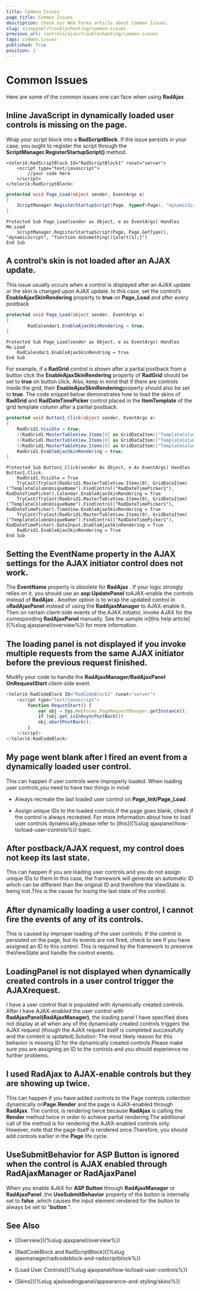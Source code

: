```yaml
---
title: Common Issues
page_title: Common Issues
description: Check our Web Forms article about Common Issues.
slug: ajaxpanel/troubleshooting/common-issues
previous_url: controls/ajax/troubleshooting/common-issues
tags: common,issues
published: True
position: 1
---
```


# Common Issues



Here are some of the common issues one can face when using **RadAjax** .

## Inline JavaScript in dynamically loaded user controls is missing on the page.

Wrap your script block into a **RadScriptBlock**. If the issue persists in your case, you ought to register the script through the **ScriptManager.RegisterStartupScript()** method.

````ASPNET	
<telerik:RadScriptBlock Id="RadScriptBlock1" runat="server">
	<script type="text/javascript">
		//your code here
	</script>
</telerik:RadScriptBlock>
````		  	

````C#	
protected void Page_Load(object sender, EventArgs e)
{
	ScriptManager.RegisterStartupScript(Page, typeof(Page), "dynamicScript", "function doSomething(){alert(1);}");
}
````
````VB
Protected Sub Page_Load(sender as Object, e as EventArgs) Handles Me.Load
    ScriptManager.RegisterStartupScript(Page, Page.GetType(), "dynamicScript", "function doSomething(){alert(1);}")
End Sub
````

## A control’s skin is not loaded after an AJAX update.

This issue usually occurs when a control is displayed after an AJAX update or the skin is changed upon AJAX update. In this case, set the control’s **EnableAjaxSkinRendering** property to **true** on **Page_Load** and after every postback

````C#	
protected void Page_Load(object sender, EventArgs e)
{
		RadCalendar1.EnableAjaxSkinRendering = true;
}
````
````VB
Protected Sub Page_Load(sender as Object, e as EventArgs) Handles Me.Load
	RadCalendar1.EnableAjaxSkinRendring = true
End Sub
````

For example, if a **RadGrid** control is shown after a partial postback from a button click the	**EnableAjaxSkinRendering** property of **RadGrid** should be set to **true**	on button click. Also, keep in mind that if there are controls inside the grid, their **EnableAjaxSkinRendering**property should also be set to **true**. The code snippet below demonstrates how to load the skins of	**RadGrid** and **RadDateTimePicker** control placed in the **ItemTemplate** of the grid template column after a partial postback.

````C#	
protected void Button1_Click(object sender, EventArgs e)
{
    RadGrid1.Visible = true;
    ((RadGrid1.MasterTableView.Items[0] as GridDataItem)["TemplateColumnUniqueName"].FindControl("RadDateTimePicker1") as RadDateTimePicker).Calendar.EnableAjaxSkinRendering = true;
    ((RadGrid1.MasterTableView.Items[0] as GridDataItem)["TemplateColumnUniqueName"].FindControl("RadDateTimePicker1") as RadDateTimePicker).TimeView.EnableAjaxSkinRendering = true;
    ((RadGrid1.MasterTableView.Items[0] as GridDataItem)["TemplateColumnUniqueName"].FindControl("RadDateTimePicker1") as RadDateTimePicker).DateInput.EnableAjaxSkinRendering = true;
    RadGrid1.EnableAjaxSkinRendering = true;
}
````
````VB
Protected Sub Button1_Click(sender As Object, e As EventArgs) Handles Button1.Click.
	RadGrid1.Visible = True
	TryCast(TryCast(RadGrid1.MasterTableView.Items(0), GridDataItem)("TemplateColumnUniqueName").FindControl("RadDateTimePicker1"), RadDateTimePicker).Calendar.EnableAjaxSkinRendering = True
	TryCast(TryCast(RadGrid1.MasterTableView.Items(0), GridDataItem)("TemplateColumnUniqueName").FindControl("RadDateTimePicker1"), RadDateTimePicker).TimeView.EnableAjaxSkinRendering = True
	TryCast(TryCast(RadGrid1.MasterTableView.Items(0), GridDataItem)("TemplateColumnUniqueName").FindControl("RadDateTimePicker1"), RadDateTimePicker).DateInput.EnableAjaxSkinRendering = True
	RadGrid1.EnableAjaxSkinRendering = True
End Sub
````

## Setting the EventName property in the AJAX settings for the AJAX initiator control does not work.

The **EventName** property is obsolete for **RadAjax** . If your logic strongly relies on it, you should use an **asp:UpdatePanel** toAJAX-enable the controls instead of **RadAjax** . Another option is to wrap the updated control in a**RadAjaxPanel** instead of using the **RadAjaxManager** to AJAX-enable it. Then on certain client-side events of the AJAX initiator, invoke AJAX for the corresponding **RadAjaxPanel** manually. See the sample in[this help article]({%slug ajaxpanel/overview%}) for more information.

## The loading panel is not displayed if you invoke multiple requests from the same AJAX initiator before the previous request finished.

Modify your code to handle the **RadAjaxManager/RadAjaxPanel OnRequestStart** client-side event.

````JavaScript
<telerik:RadCodeBlock ID="RadCodeBlock1" runat="server"> 
    <script type="text/javascript"> 
        function RequstStart() { 
            var obj = Sys.WebForms.PageRequestManager.getInstance(); 
            if (obj.get_isInAsyncPostBack()) 
            obj.abortPostBack();
        } 
    </script> 
</telerik:RadCodeBlock>
````

## My page went blank after I fired an event from a dynamically loaded user control.

This can happen if user controls were improperly loaded. When loading user controls,you need to have two things in mind:

* Always recreate the last loaded user control on **Page_Init/Page_Load** .

* Assign unique IDs to the loaded controls.If the page goes blank, check if the control is always recreated. For more information about how to load user controls dynamically,please refer to [this]({%slug ajaxpanel/how-to/load-user-controls%}) topic.

## After postback/AJAX request, my control does not keep its last state.

This can happen if you are loading user controls and you do not assign unique IDs to them.In this case, the framework will generate an automatic ID which can be different than the original ID and therefore the ViewState is being lost.This is the cause for losing the last state of the control.

## After dynamically loading a user control, I cannot fire the events of any of its controls.

This is caused by improper loading of the user controls. If the control is persisted on the page, but its events are not fired, check to see if you have assigned an ID to this control. This is required by the framework to preserve theViewState and handle the control events.

## LoadingPanel is not displayed when dynamically created controls in a user control trigger the AJAXrequest.

I have a user control that is populated with dynamically created controls. After I have AJAX-enabled the user control with **RadAjaxPanel(RadAjaxManager)**, the loading panel I have specified does not display at all when any of the dynamically created controls triggers the AJAX request (though the AJAX request itself is completed successfully and the content is updated).Solution: The most likely reason for this behavior is missing ID for the dynamically created controls.Please make sure you are assigning an ID to the controls and you should experience no further problems.

## I used RadAjax to AJAX-enable controls but they are showing up twice.

This can happen if you have added controls to the Page controls collection dynamically on**Page.Render** and the page is AJAX-enabled through **RadAjax**. The control, is rendering twice because **RadAjax** is calling the **Render** method twice in order to achieve partial rendering.The additional call of the method is for rendering the AJAX-enabled controls only. However, note that the page itself is rendered once.Therefore, you should add controls earlier in the **Page** life cycle.

## UseSubmitBehavior for ASP Button is ignored when the control is AJAX enabled through RadAjaxManager or RadAjaxPanel

When you enable AJAX for **ASP Button** through **RadAjaxManager** or **RadAjaxPanel** ,the **UseSubmitBehavior** property of the button is internally set to **false** ,which causes the input element rendered for the button to always be set to "**button** ".

## See Also

 * [Overview]({%slug ajaxpanel/overview%})

 * [RadCodeBlock and RadScriptBlock]({%slug ajaxmanager/radcodeblock-and-radscriptblock%})

 * [Load User Controls]({%slug ajaxpanel/how-to/load-user-controls%})

 * [Skins]({%slug ajaxloadingpanel/appearance-and-styling/skins%})

